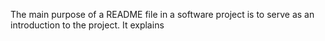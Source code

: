 The main purpose of a README file in a software project is to serve as an introduction to the project. It explains
